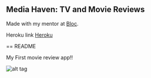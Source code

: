 ## Media Haven: TV and Movie Reviews

Made with my mentor at [Bloc](http://bloc.io).

Heroku link [Heroku](http://avyishimediahaven.herokuapp.com)

== README

My First movie review app!!

![alt tag](https://raw.github.com/username/projectname/branch/path/to/mediahaven1.jpg)
